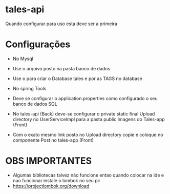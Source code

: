 # tales-api
Quando configurar para uso esta deve ser a primeira

# Configurações

- No Mysql
- Use o arquivo posto na pasta banco de dados
- Use o para criar o Database tales e por as TAGS no database

- No spring Tools
- Deve se configurar o application.properties como configurado o seu banco de dados SQL
- No tales-api (Back) deve-se configurar o private static final Upload directory no UserServiceImpl para a pasta public imagens do Tales-app (Front)
- Com o exato mesmo link posto no Upload directory copie e coloque no componente Post no tales-app (Front)

# OBS IMPORTANTES
- Algumas bibliotecas talvez não funcione entao quando colocar na ide e nao funcionar instale o lombok no seu pc
- https://projectlombok.org/download
